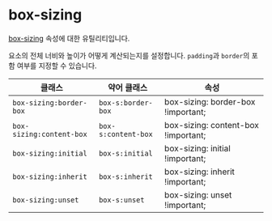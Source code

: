 # box-sizing

[box-sizing](https://developer.mozilla.org/en-US/docs/Web/CSS/box-sizing) 속성에 대한 유틸리티입니다.

요소의 전체 너비와 높이가 어떻게 계산되는지를 설정합니다. <code>padding</code>과 <code>border</code>의 포함 여부를 지정할 수 있습니다.

<table>
  <thead>
    <tr>
      <th scope="col">클래스</th>
      <th scope="col">약어 클래스</th>
      <th scope="col">속성</th>
    </tr>
  </thead>
  <tbody>
<tr>
  <td><code>box-sizing:border-box</code></td>
  <td><code>box-s:border-box</code></td>
  <td><span class="code">box-sizing: border-box !important;</span></td>
</tr>

<tr>
  <td><code>box-sizing:content-box</code></td>
  <td><code>box-s:content-box</code></td>
  <td><span class="code">box-sizing: content-box !important;</span></td>
</tr>

<tr>
  <td><code>box-sizing:initial</code></td>
  <td><code>box-s:initial</code></td>
  <td><span class="code">box-sizing: initial !important;</span></td>
</tr>

<tr>
  <td><code>box-sizing:inherit</code></td>
  <td><code>box-s:inherit</code></td>
  <td><span class="code">box-sizing: inherit !important;</span></td>
</tr>

<tr>
  <td><code>box-sizing:unset</code></td>
  <td><code>box-s:unset</code></td>
  <td><span class="code">box-sizing: unset !important;</span></td>
</tr>

  </tbody>

</table>
